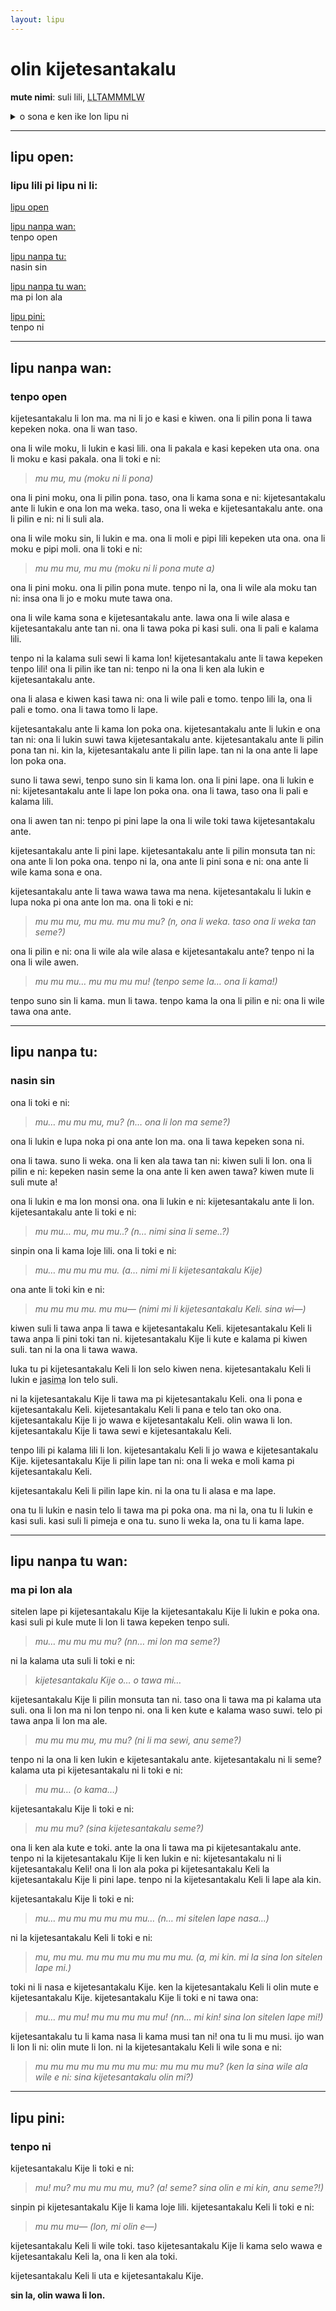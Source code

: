 ```yaml
---
layout: lipu
---
```

# olin kijetesantakalu

**mute nimi**: suli lili, <abbr title="1266">LLTAMMMLW</abbr>

<details>
  <summary>o sona e ken ike lon lipu ni</summary>
  <ul>
    <li>moku mute li lon</li>
    <li>pakala lili sijelo</li>
  </ul>
</details>

***
## lipu open:
### lipu lili pi lipu ni li:

[lipu open](#lipu-open)

[lipu nanpa wan:](#lipu-nanpa-wan)  
tenpo open

[lipu nanpa tu:](#lipu-nanpa-tu)  
nasin sin

[lipu nanpa tu wan:](#lipu-nanpa-tu-wan)  
ma pi lon ala

[lipu pini:](#lipu-pini)  
tenpo ni

----
## lipu nanpa wan:

### tenpo open

kijetesantakalu li lon ma. ma ni li jo e kasi e kiwen. ona li pilin pona li tawa kepeken noka. ona li wan taso.

ona li wile moku, li lukin e kasi lili. ona li pakala e kasi kepeken uta ona. ona li moku e kasi pakala. ona li toki e ni:

>*mu mu, mu (moku ni li pona)*

ona li pini moku, ona li pilin pona. taso, ona li kama sona e ni: kijetesantakalu ante li lukin e ona lon ma weka. taso, ona li weka e kijetesantakalu ante. ona li pilin e ni: ni li suli ala.

ona li wile moku sin, li lukin e ma. ona li moli e pipi lili kepeken uta ona. ona li moku e pipi moli. ona li toki e ni:

>*mu mu mu, mu mu (moku ni li pona mute a)*

ona li pini moku. ona li pilin pona mute. tenpo ni la, ona li wile ala moku tan ni: insa ona li jo e moku mute tawa ona.

ona li wile kama sona e kijetesantakalu ante. lawa ona li wile alasa e kijetesantakalu ante tan ni. ona li tawa poka pi kasi suli. ona li pali e kalama lili.

tenpo ni la kalama suli sewi li kama lon! kijetesantakalu ante li tawa kepeken tenpo lili! ona li pilin ike tan ni: tenpo ni la ona li ken ala lukin e kijetesantakalu ante.

ona li alasa e kiwen kasi tawa ni: ona li wile pali e tomo. tenpo lili la, ona li pali e tomo. ona li tawa tomo li lape.

kijetesantakalu ante li kama lon poka ona. kijetesantakalu ante li lukin e ona tan ni: ona li lukin suwi tawa kijetesantakalu ante. kijetesantakalu ante li pilin pona tan ni. kin la, kijetesantakalu ante li pilin lape. tan ni la ona ante li lape lon poka ona.

suno li tawa sewi, tenpo suno sin li kama lon. ona li pini lape. ona li lukin e ni: kijetesantakalu ante li lape lon poka ona. ona li tawa, taso ona li pali e kalama lili.

ona li awen tan ni: tenpo pi pini lape la ona li wile toki tawa kijetesantakalu ante.

kijetesantakalu ante li pini lape. kijetesantakalu ante li pilin monsuta tan ni: ona ante li lon poka ona. tenpo ni la, ona ante li pini sona e ni: ona ante li wile kama sona e ona.

kijetesantakalu ante li tawa wawa tawa ma nena. kijetesantakalu li lukin e lupa noka pi ona ante lon ma. ona li toki e ni:

>*mu mu mu, mu mu. mu mu mu? (n, ona li weka. taso ona li weka tan seme?)*

ona li pilin e ni: ona li wile ala wile alasa e kijetesantakalu ante? tenpo ni la ona li wile awen.

>*mu mu mu… mu mu mu mu! (tenpo seme la… ona li kama!)*

tenpo suno sin li kama. mun li tawa. tenpo kama la ona li pilin e ni: ona li wile tawa ona ante.

________________

## lipu nanpa tu:

### nasin sin

ona li toki e ni:

>*mu… mu mu mu, mu? (n… ona li lon ma seme?)*

ona li lukin e lupa noka pi ona ante lon ma. ona li tawa kepeken sona ni.

ona li tawa. suno li weka. ona li ken ala tawa tan ni: kiwen suli li lon. ona li pilin e ni: kepeken nasin seme la ona ante li ken awen tawa? kiwen mute li suli mute a!

ona li lukin e ma lon monsi ona. ona li lukin e ni: kijetesantakalu ante li lon. kijetesantakalu ante li toki e ni:

>*mu mu… mu, mu mu..? (n… nimi sina li seme..?)*

sinpin ona li kama loje lili. ona li toki e ni:

>*mu… mu mu mu mu. (a… nimi mi li kijetesantakalu Kije)*

ona ante li toki kin e ni:

>*mu mu mu mu. mu mu— (nimi mi li kijetesantakalu Keli. sina wi—)*

kiwen suli li tawa anpa li tawa e kijetesantakalu Keli. kijetesantakalu Keli li tawa anpa li pini toki tan ni. kijetesantakalu Kije li kute e kalama pi kiwen suli. tan ni la ona li tawa wawa.

luka tu pi kijetesantakalu Keli li lon selo kiwen nena. kijetesantakalu Keli li lukin e <abbr title="sitelen pi ona sama">jasima</abbr> lon telo suli.

ni la kijetesantakalu Kije li tawa ma pi kijetesantakalu Keli. ona li pona e kijetesantakalu Keli. kijetesantakalu Keli li pana e telo tan oko ona. kijetesantakalu Kije li jo wawa e kijetesantakalu Keli. olin wawa li lon. kijetesantakalu Kije li tawa sewi e kijetesantakalu Keli.

tenpo lili pi kalama lili li lon. kijetesantakalu Keli li jo wawa e kijetesantakalu Kije. kijetesantakalu Kije li pilin lape tan ni: ona li weka e moli kama pi kijetesantakalu Keli.

kijetesantakalu Keli li pilin lape kin. ni la ona tu li alasa e ma lape.

ona tu li lukin e nasin telo li tawa ma pi poka ona. ma ni la, ona tu li lukin e kasi suli. kasi suli li pimeja e ona tu. suno li weka la, ona tu li kama lape.

---

## lipu nanpa tu wan:

### ma pi lon ala

sitelen lape pi kijetesantakalu Kije la kijetesantakalu Kije li lukin e poka ona. kasi suli pi kule mute li lon li tawa kepeken tenpo suli.

>*mu… mu mu mu mu? (nn… mi lon ma seme?)*

ni la kalama uta suli li toki e ni:

>*kijetesantakalu Kije o… o tawa mi…*

kijetesantakalu Kije li pilin monsuta tan ni. taso ona li tawa ma pi kalama uta suli. ona li lon ma ni lon tenpo ni. ona li ken kute e kalama waso suwi. telo pi tawa anpa li lon ma ale.

>*mu mu mu mu, mu mu? (ni li ma sewi, anu seme?)*

tenpo ni la ona li ken lukin e kijetesantakalu ante. kijetesantakalu ni li seme? kalama uta pi kijetesantakalu ni li toki e ni:

>*mu mu… (o kama…)*

kijetesantakalu Kije li toki e ni:

>*mu mu mu? (sina kijetesantakalu seme?)*

ona li ken ala kute e toki. ante la ona li tawa ma pi kijetesantakalu ante. tenpo ni la kijetesantakalu Kije li ken lukin e ni: kijetesantakalu ni li kijetesantakalu Keli! ona li lon ala poka pi kijetesantakalu Keli la kijetesantakalu Kije li pini lape. tenpo ni la kijetesantakalu Keli li lape ala kin.

kijetesantakalu Kije li toki e ni:

>*mu… mu mu mu mu mu mu… (n… mi sitelen lape nasa…)*

ni la kijetesantakalu Keli li toki e ni:

>*mu, mu mu. mu mu mu mu mu mu mu. (a, mi kin. mi la sina lon sitelen lape mi.)*

toki ni li nasa e kijetesantakalu Kije. ken la kijetesantakalu Keli li olin mute e kijetesantakalu Kije. kijetesantakalu Kije li toki e ni tawa ona:

>*mu… mu mu! mu mu mu mu mu! (nn… mi kin! sina lon sitelen lape mi!)*

kijetesantakalu tu li kama nasa li kama musi tan ni! ona tu li mu musi. ijo wan li lon li ni: olin mute li lon. ni la kijetesantakalu Keli li wile sona e ni:

>*mu mu mu mu mu mu mu mu: mu mu mu mu? (ken la sina wile ala wile e ni: sina kijetesantakalu olin mi?)*

***
## lipu pini:

### tenpo ni

kijetesantakalu Kije li toki e ni:

>*mu! mu? mu mu mu mu, mu? (a! seme? sina olin e mi kin, anu seme?!)*

sinpin pi kijetesantakalu Kije li kama loje lili. kijetesantakalu Keli li toki e ni:

>*mu mu mu— (lon, mi olin e—)*

kijetesantakalu Keli li wile toki. taso kijetesantakalu Kije li kama selo wawa e kijetesantakalu Keli la, ona li ken ala toki.

kijetesantakalu Keli li uta e kijetesantakalu Kije.

**sin la, olin wawa li lon.**
